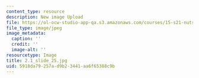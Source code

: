 ```yaml
---
content_type: resource
description: New image Upload
file: https://ol-ocw-studio-app-qa.s3.amazonaws.com/courses/15-s21-nuts-and-bolts-of-business-plans-january-iap-2014/5918da79257ad9b23441aa6f65388c9b_2.1_slide_25.jpg
file_type: image/jpeg
image_metadata:
  caption: ''
  credit: ''
  image-alt: ''
resourcetype: Image
title: 2.1_slide_25.jpg
uid: 5918da79-257a-d9b2-3441-aa6f65388c9b
---
```

